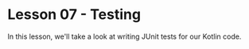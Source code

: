 # Lesson 07 - Testing

In this lesson, we'll take a look at writing JUnit tests for our Kotlin code.